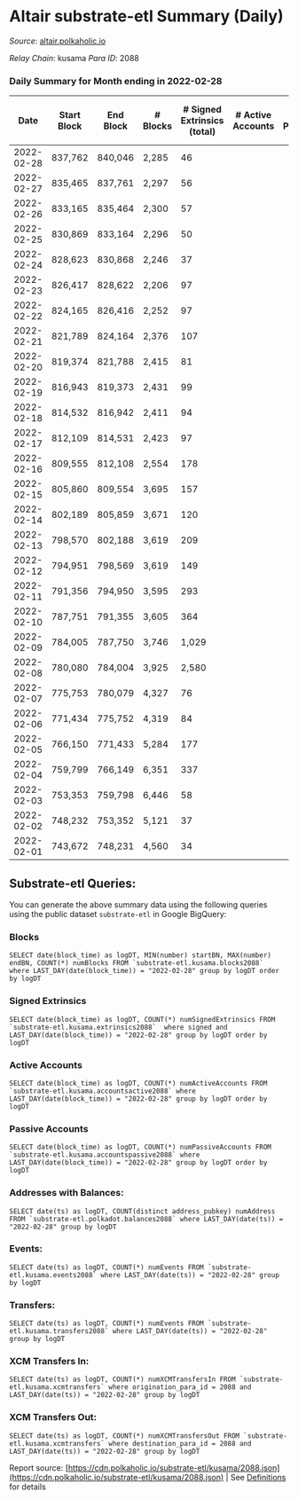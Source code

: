 # Altair substrate-etl Summary (Daily)

_Source_: [altair.polkaholic.io](https://altair.polkaholic.io)

*Relay Chain*: kusama
*Para ID*: 2088



### Daily Summary for Month ending in 2022-02-28


| Date | Start Block | End Block | # Blocks | # Signed Extrinsics (total) | # Active Accounts | # Passive | # New | # Addresses with Balances | # Events | # Transfers | # XCM Transfers In | # XCM Transfers Out | Issues | 
| ---- | ----------- | --------- | -------- | --------------------------- | ----------------- | --------- | ----- | ------------------------- | -------- | ----------- | ------------------ | ------------------- | ------ |
| 2022-02-28 | 837,762 | 840,046 | 2,285 | 46 |  |  |  | 21,277 | 4,866 | 32 ($41,399.36) |   |   |  |
| 2022-02-27 | 835,465 | 837,761 | 2,297 | 56 |  |  |  | 21,268 | 4,907 | 29 ($27,152.85) |   |   |  |
| 2022-02-26 | 833,165 | 835,464 | 2,300 | 57 |  |  |  | 21,263 | 4,878 | 31 ($3,495.79) |   |   |  |
| 2022-02-25 | 830,869 | 833,164 | 2,296 | 50 |  |  |  | 21,259 | 4,866 | 37 ($3,921.90) |   |   |  |
| 2022-02-24 | 828,623 | 830,868 | 2,246 | 37 |  |  |  | 21,255 | 4,746 | 26 ($3,366.71) |   |   |  |
| 2022-02-23 | 826,417 | 828,622 | 2,206 | 97 |  |  |  | 21,248 | 4,954 | 78 ($6,979.34) |   |   |  |
| 2022-02-22 | 824,165 | 826,416 | 2,252 | 97 |  |  |  | 21,241 | 5,009 | 61 ($13,545.62) |   |   |  |
| 2022-02-21 | 821,789 | 824,164 | 2,376 | 107 |  |  |  | 21,231 | 5,413 | 92 ($40,601.99) |   |   |  |
| 2022-02-20 | 819,374 | 821,788 | 2,415 | 81 |  |  |  | 21,184 | 5,335 | 68 ($6,221.00) |   |   |  |
| 2022-02-19 | 816,943 | 819,373 | 2,431 | 99 |  |  |  | 21,176 | 5,497 | 80 ($8,852.15) |   |   |  |
| 2022-02-18 | 814,532 | 816,942 | 2,411 | 94 |  |  |  | 21,171 | 5,345 | 59 ($61,360.25) |   |   |  |
| 2022-02-17 | 812,109 | 814,531 | 2,423 | 97 |  |  |  | 21,162 | 5,483 | 78 ($34,657.83) |   |   |  |
| 2022-02-16 | 809,555 | 812,108 | 2,554 | 178 |  |  |  | 21,146 | 6,115 | 142 ($69,313.26) |   |   |  |
| 2022-02-15 | 805,860 | 809,554 | 3,695 | 157 |  |  |  | 21,133 | 8,333 | 108 ($25,828.37) |   |   |  |
| 2022-02-14 | 802,189 | 805,859 | 3,671 | 120 |  |  |  | 21,112 | 8,133 | 102 ($13,414.54) |   |   |  |
| 2022-02-13 | 798,570 | 802,188 | 3,619 | 209 |  |  |  | 21,097 | 8,257 | 136 ($11,995.69) |   |   |  |
| 2022-02-12 | 794,951 | 798,569 | 3,619 | 149 |  |  |  | 21,087 | 8,444 | 154 ($22,426.30) |   |   |  |
| 2022-02-11 | 791,356 | 794,950 | 3,595 | 293 |  |  |  | 21,047 | 8,928 | 233 ($58,902.97) |   |   |  |
| 2022-02-10 | 787,751 | 791,355 | 3,605 | 364 |  |  |  | 21,035 | 9,562 | 310 ($46,200.24) |   |   |  |
| 2022-02-09 | 784,005 | 787,750 | 3,746 | 1,029 |  |  |  | 20,989 | 13,812 | 860 ($782,141.41) |   |   |  |
| 2022-02-08 | 780,080 | 784,004 | 3,925 | 2,580 |  |  |  | 20,879 | 21,603 | 2,026 ($808,882.65) |   |   |  |
| 2022-02-07 | 775,753 | 780,079 | 4,327 | 76 |  |  |  | 20,811 | 9,180 | 33 ($3,562.72) |   |   |  |
| 2022-02-06 | 771,434 | 775,752 | 4,319 | 84 |  |  |  | 20,791 | 9,077 | 19 ($713.67) |   |   |  |
| 2022-02-05 | 766,150 | 771,433 | 5,284 | 177 |  |  |  | 20,782 | 11,408 | 115 ($44,588.10) |   |   |  |
| 2022-02-04 | 759,799 | 766,149 | 6,351 | 337 |  |  |  | 20,761 | 14,149 | 162 ($578,309.97) |   |   |  |
| 2022-02-03 | 753,353 | 759,798 | 6,446 | 58 |  |  |  | 20,742 | 13,192 | 11 ($1,092,090.97) |   |   |  |
| 2022-02-02 | 748,232 | 753,352 | 5,121 | 37 |  |  |  | 20,731 | 10,510 | 14 ($1,260.42) |   |   |  |
| 2022-02-01 | 743,672 | 748,231 | 4,560 | 34 |  |  |  | 20,717 | 9,368 | 13 ($358.77) |   |   |  |

## Substrate-etl Queries:
You can generate the above summary data using the following queries using the public dataset `substrate-etl` in Google BigQuery:


### Blocks
```
SELECT date(block_time) as logDT, MIN(number) startBN, MAX(number) endBN, COUNT(*) numBlocks FROM `substrate-etl.kusama.blocks2088`  where LAST_DAY(date(block_time)) = "2022-02-28" group by logDT order by logDT
```


### Signed Extrinsics
```
SELECT date(block_time) as logDT, COUNT(*) numSignedExtrinsics FROM `substrate-etl.kusama.extrinsics2088`  where signed and LAST_DAY(date(block_time)) = "2022-02-28" group by logDT order by logDT
```


### Active Accounts
```
SELECT date(block_time) as logDT, COUNT(*) numActiveAccounts FROM `substrate-etl.kusama.accountsactive2088` where LAST_DAY(date(block_time)) = "2022-02-28" group by logDT order by logDT
```


### Passive Accounts
```
SELECT date(block_time) as logDT, COUNT(*) numPassiveAccounts FROM `substrate-etl.kusama.accountspassive2088` where LAST_DAY(date(block_time)) = "2022-02-28" group by logDT order by logDT
```


### Addresses with Balances:
```
SELECT date(ts) as logDT, COUNT(distinct address_pubkey) numAddress FROM `substrate-etl.polkadot.balances2088` where LAST_DAY(date(ts)) = "2022-02-28" group by logDT
```


### Events:
```
SELECT date(ts) as logDT, COUNT(*) numEvents FROM `substrate-etl.kusama.events2088` where LAST_DAY(date(ts)) = "2022-02-28" group by logDT
```


### Transfers:
```
SELECT date(ts) as logDT, COUNT(*) numEvents FROM `substrate-etl.kusama.transfers2088` where LAST_DAY(date(ts)) = "2022-02-28" group by logDT
```


### XCM Transfers In:
```
SELECT date(ts) as logDT, COUNT(*) numXCMTransfersIn FROM `substrate-etl.kusama.xcmtransfers` where origination_para_id = 2088 and LAST_DAY(date(ts)) = "2022-02-28" group by logDT
```


### XCM Transfers Out:
```
SELECT date(ts) as logDT, COUNT(*) numXCMTransfersOut FROM `substrate-etl.kusama.xcmtransfers` where destination_para_id = 2088 and LAST_DAY(date(ts)) = "2022-02-28" group by logDT
```



Report source: [https://cdn.polkaholic.io/substrate-etl/kusama/2088.json](https://cdn.polkaholic.io/substrate-etl/kusama/2088.json) | See [Definitions](/DEFINITIONS.md) for details
